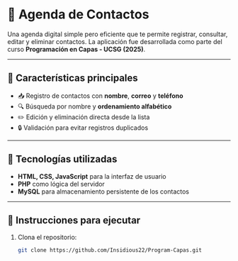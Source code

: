 # 📇 Agenda de Contactos

Una agenda digital simple pero eficiente que te permite registrar, consultar, editar y eliminar contactos. La aplicación fue desarrollada como parte del curso **Programación en Capas - UCSG (2025)**.

---

## 🚀 Características principales

- 📥 Registro de contactos con **nombre**, **correo** y **teléfono**
- 🔍 Búsqueda por nombre y **ordenamiento alfabético**
- ✏️ Edición y eliminación directa desde la lista
- 🔒 Validación para evitar registros duplicados

---

## 🧩 Tecnologías utilizadas

- **HTML, CSS, JavaScript** para la interfaz de usuario
- **PHP** como lógica del servidor
- **MySQL** para almacenamiento persistente de los contactos

---

## 🧪 Instrucciones para ejecutar

1. Clona el repositorio:
   ```bash
   git clone https://github.com/Insidious22/Program-Capas.git
